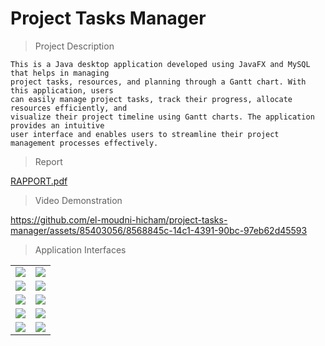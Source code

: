 # Project Tasks Manager

> Project Description 
```
This is a Java desktop application developed using JavaFX and MySQL that helps in managing 
project tasks, resources, and planning through a Gantt chart. With this application, users 
can easily manage project tasks, track their progress, allocate resources efficiently, and 
visualize their project timeline using Gantt charts. The application provides an intuitive 
user interface and enables users to streamline their project management processes effectively.
``` 
> Report

[RAPPORT.pdf](https://github.com/el-moudni-hicham/project-tasks-manager/files/11470498/RAPPORT.pdf)

> Video Demonstration 

https://github.com/el-moudni-hicham/project-tasks-manager/assets/85403056/8568845c-14c1-4391-90bc-97eb62d45593

> Application Interfaces
<table>
 <tr> 
   <td>
     <img src="https://user-images.githubusercontent.com/85403056/215730722-bc1468ae-9030-45c6-a2ac-e2d33e0f17c5.png"/>
   </td>
   <td>
     <img src="https://user-images.githubusercontent.com/85403056/215730822-bc909b6f-f77f-4b68-abd1-ef8f43824dc2.png"/>
   </td>
 </tr>
 <tr> 
   <td>
     <img src="https://user-images.githubusercontent.com/85403056/215730919-31f97cb0-a952-4cc7-9830-6e3d939e13d1.png"/>
   </td>
   <td>
     <img src="https://user-images.githubusercontent.com/85403056/215730934-6047c234-7986-4227-a7db-de95a777619b.png"/>
   </td>
 </tr> 
 <tr> 
   <td>
     <img src="https://user-images.githubusercontent.com/85403056/215730954-210f0724-662d-46e2-901c-20eaa5fe4ba4.png"/>
   </td>
   <td>
     <img src="https://user-images.githubusercontent.com/85403056/215730988-ad0a5326-d57b-4779-8a67-277d3ad92d78.png"/>
   </td>
 </tr> 
  <tr> 
   <td>
     <img src="https://user-images.githubusercontent.com/85403056/215731012-de6da33c-beaf-43ff-ab58-575a9a1e3b87.png"/>
   </td>
   <td>
     <img src="https://user-images.githubusercontent.com/85403056/215731043-69cc4941-13ee-4cf4-bb86-781ae89ce968.png"/>
   </td>
 </tr> 
  <tr> 
   <td>
     <img src="https://user-images.githubusercontent.com/85403056/215731063-9eb66228-f250-47c9-a810-0b79762bc69f.png"/>
   </td>
   <td>
     <img src="https://user-images.githubusercontent.com/85403056/215731088-a4dd5bfc-371d-4c43-828f-36a08dc1abdb.png"/>
   </td>
 </tr> 
</table>




